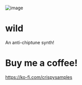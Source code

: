 ![image](https://github.com/fotisandstuff/wild/assets/44263494/c58076d0-cb38-4dac-bea5-c8cc255aa94b)


# wild
An anti-chiptune synth!
# Buy me a coffee!
https://ko-fi.com/crispysamples
